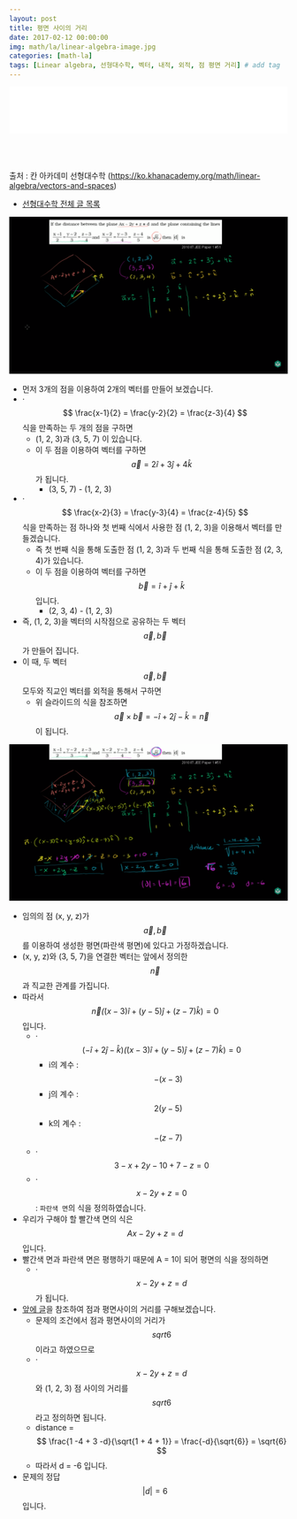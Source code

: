 ```yaml
---
layout: post
title: 평면 사이의 거리
date: 2017-02-12 00:00:00
img: math/la/linear-algebra-image.jpg
categories: [math-la] 
tags: [Linear algebra, 선형대수학, 벡터, 내적, 외적, 점 평면 거리] # add tag
---
```


<iframe src="//partners.coupang.com/cdn/redirect?url=customjs%2Faffiliate%2Fsearch-bar%2F0.0.3%2Flogo-01.html%3FtrackingCode%3DAF1042200" width="100%" height="85" frameborder="0" scrolling="no"></iframe>

<br><br>

출처 : 칸 아카데미 선형대수학 (https://ko.khanacademy.org/math/linear-algebra/vectors-and-spaces)

+ [선형대수학 전체 글 목록](https://gaussian37.github.io/math-la-Linear-Algebra-Table/) 

<img src="../assets/img/math/la/distance-between-planes/0.PNG" alt="Drawing" style="width: 600px;"/>

+ 먼저 3개의 점을 이용하여 2개의 벡터를 만들어 보겠습니다.
+ ·$$ \frac{x-1}{2} = \frac{y-2}{2} = \frac{z-3}{4} $$ 식을 만족하는 두 개의 점을 구하면
    + (1, 2, 3)과 (3, 5, 7) 이 있습니다.
    + 이 두 점을 이용하여 벡터를 구하면 $$ \vec{a} = 2\hat{i} + 3\hat{j} + 4\hat{k} $$가 됩니다.
        + (3, 5, 7) - (1, 2, 3) 
+ ·$$ \frac{x-2}{3} = \frac{y-3}{4} = \frac{z-4}{5} $$ 식을 만족하는 점 하나와 첫 번째 식에서 사용한 점 (1, 2, 3)을 이용해서 벡터를 만들겠습니다.
    + 즉 첫 번째 식을 통해 도출한 점 (1, 2, 3)과 두 번째 식을 통해 도출한 점 (2, 3, 4)가 있습니다.
    + 이 두 점을 이용하여 벡터를 구하면 $$ \vec{b} = \hat{i} + \hat{j} + \hat{k} $$ 입니다.
        + (2, 3, 4) - (1, 2, 3)
+ 즉, (1, 2, 3)을 벡터의 시작점으로 공유하는 두 벡터 $$ \vec{a}, \vec{b} $$가 만들어 집니다.
+ 이 때, 두 벡터 $$ \vec{a}, \vec{b} $$ 모두와 직교인 벡터를 외적을 통해서 구하면
    + 위 슬라이드의 식을 참조하면 $$ \vec{a} \times \vec{b} = -\hat{i} + 2\hat{j} - \hat{k} = \vec{n} $$이 됩니다.

<img src="../assets/img/math/la/distance-between-planes/1.PNG" alt="Drawing" style="width: 600px;"/>

+ 임의의 점 (x, y, z)가 $$ \vec{a}, \vec{b} $$를 이용하여 생성한 평면(파란색 평면)에 있다고 가정하겠습니다.
+ (x, y, z)와 (3, 5, 7)을 연결한 벡터는 앞에서 정의한 $$ \vec{n} $$과 직교한 관계를 가집니다.
+ 따라서 $$ \vec{n} \dot ((x - 3)\hat{i} + (y-5)\hat{j} + (z - 7)\hat{k} ) = 0 $$ 입니다.
    + ·$$ (-\hat{i} + 2\hat{j} -\hat{k}) \dot ((x - 3)\hat{i} + (y-5)\hat{j} + (z - 7)\hat{k}) = 0 $$
        + i의 계수 : $$ -(x-3) $$
        + j의 계수 : $$ 2(y-5) $$
        + k의 계수 : $$ -(z-7) $$
    + ·$$ 3-x + 2y-10 + 7-z = 0 $$
    + ·$$ x - 2y + z = 0 $$ : `파란색 면`의 식을 정의하였습니다.
+ 우리가 구해야 할 빨간색 면의 식은 $$ Ax -2y + z = d $$ 입니다.
+ 빨간색 면과 파란색 면은 평행하기 때문에 A = 1이 되어 평면의 식을 정의하면
    + ·$$ x -2y + z = d $$가 됩니다.
+ [앞에 글](https://gaussian37.github.io/math-la-point-distance-to-plane/)을 참조하여 점과 평면사이의 거리를 구해보겠습니다.
    + 문제의 조건에서 점과 평면사이의 거리가 $$ sqrt{6} $$ 이라고 하였으므로
    + ·$$ x -2y + z = d $$ 와 (1, 2, 3) 점 사이의 거리를 $$ sqrt{6} $$ 라고 정의하면 됩니다. 
    + distance = $$ \frac{1 -4 + 3 -d}{\sqrt{1 + 4 + 1}} = \frac{-d}{\sqrt{6}} = \sqrt{6} $$
    + 따라서 d = -6 입니다.
+ 문제의 정답 $$ \vert d \vert = 6 $$ 입니다.